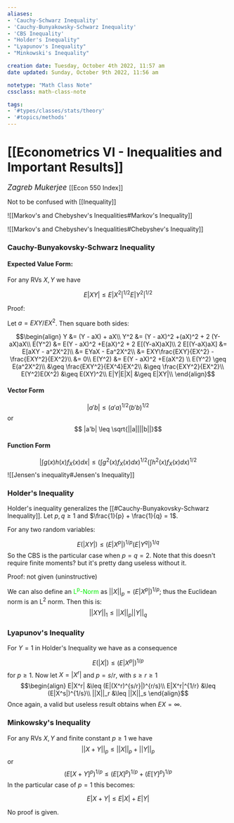 ```yaml
---
aliases:
- 'Cauchy-Schwarz Inequality'
- 'Cauchy-Bunyakowsky-Schwarz Inequality'
- 'CBS Inequality'
- "Holder's Inequality"
- "Lyapunov's Inequality" 
- "Minkowski's Inequality"

creation date: Tuesday, October 4th 2022, 11:57 am
date updated: Sunday, October 9th 2022, 11:56 am

notetype: "Math Class Note"
cssclass: math-class-note

tags: 
- '#types/classes/stats/theory'
- '#topics/methods'
---
```


# [[Econometrics VI - Inequalities and Important Results]]
<span style = "font-size:120%"><i >Zagreb Mukerjee </i></span>
[[Econ 550 Index]]

Not to be confused with [[Inequality]]

![[Markov's and Chebyshev's Inequalities#Markov's Inequality]]

![[Markov's and Chebyshev's Inequalities#Chebyshev's Inequality]]

### Cauchy-Bunyakovsky-Schwarz Inequality
#### Expected Value Form:

For any RVs $X, Y$ we have 

$$E|XY| \leq E|X^2|^{1/2}E|Y^2|^{1/2}$$

Proof:

Let $a = EXY/EX^2$. Then square both sides: 

$$\begin{align}
Y &= (Y - aX) + aX\\
Y^2 &= (Y - aX)^2 +(aX)^2 + 2 (Y-aX)aX\\
E(Y^2) &= E(Y - aX)^2 +E(aX)^2 + 2 E[(Y-aX)aX]\\
2 E[(Y-aX)aX] &= E[aXY - a^2X^2]\\
&= EYaX - Ea^2X^2\\
&= EXY\frac{EXY}{EX^2} - \frac{EXY^2}{EX^2}\\
&= 0\\
E(Y^2) &= E(Y - aX)^2 +E(aX^2) \\
E(Y^2) \geq E(a^2X^2)\\
&\geq \frac{EXY^2}{EX^4}EX^2\\
&\geq \frac{EXY^2}{EX^2}\\
E(Y^2)E(X^2) &\geq E(XY)^2\\
E|Y|E|X| &\geq E|XY|\\
\end{align}$$


#### Vector Form
$$ |a'b| \leq (a'a)^{1/2}(b'b)^{1/2}$$
or
$$ |a'b| \leq \sqrt{||a||||b||}$$
#### Function Form

$$\left| \int g(x)h(x) f_X(x) dx \right| \leq\left(\int g^2(x)f_X(x)dx\right)^{1/2}\left(\int h^2(x)f_X(x)dx \right)^{1/2}$$
![[Jensen's inequality#Jensen's Inequality]]

### Holder's Inequality

Holder's inequality generalizes the [[#Cauchy-Bunyakovsky-Schwarz Inequality]]. Let $p, q \geq 1$ and $\frac{1}{p} + \frac{1}{q} = 1$. 

For any two random variables:

$$E(|XY|) \leq (E|X^p|)^{1/p}(E|Y^q|)^{1/q}$$
So the CBS is the particular case when $p = q = 2$. 
Note that this doesn't require finite moments? but it's pretty dang useless without it. 

Proof: not given (uninstructive)

We can also define an <font color=gree>L<sup>p</sup>-Norm</font> as $||X||_p = (E|X^p|)^{1/p}$; thus the Euclidean norm is an L$^2$ norm. Then this is:
$$||XY||_1 \leq ||X||_p ||Y||_q$$


### Lyapunov's Inequality
For $Y = 1$ in Holder's Inequality we have as a consequence 

$$ E(|X|) \leq (E|X^p|)^{1/p}$$
for $p \geq 1$. Now let $X = |X^r|$ and $p = s/r$, with $s \geq r \geq 1$ 
$$\begin{align}
E|X^r| &\leq (E|(X^r)^{s/r}|)^{r/s}\\
E|X^r|^{1/r} &\leq (E|X^s|)^{1/s}\\
||X||_r &\leq ||X||_s
\end{align}$$
Once again, a valid but useless result obtains when $EX = \infty$. 

### Minkowsky's Inequality

For any RVs $X,Y$ and finite constant $p \geq 1$ we have 
$$ ||X+Y||_p \leq ||X||_p + ||Y||_p$$
or
$$(E[X+Y]^p)^{1/p}\leq (E[X]^p)^{1/p} + (E[Y]^p)^{1/p} $$
In the particular case of $p=1$ this becomes:

$$E|X+Y| \leq E|X| + E|Y|$$

No proof is given.
